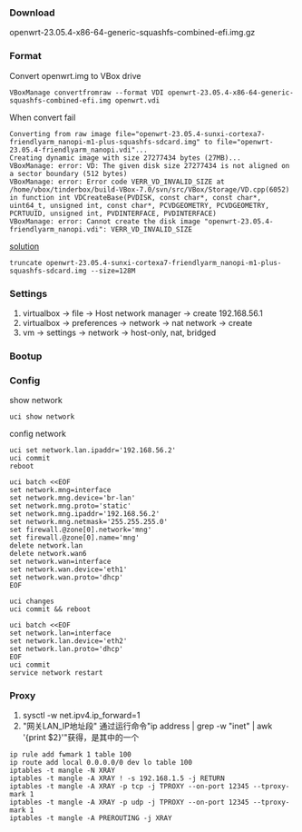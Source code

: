 ### Download
openwrt-23.05.4-x86-64-generic-squashfs-combined-efi.img.gz

### Format
Convert openwrt.img to VBox drive
```
VBoxManage convertfromraw --format VDI openwrt-23.05.4-x86-64-generic-squashfs-combined-efi.img openwrt.vdi
```
When convert fail
```
Converting from raw image file="openwrt-23.05.4-sunxi-cortexa7-friendlyarm_nanopi-m1-plus-squashfs-sdcard.img" to file="openwrt-23.05.4-friendlyarm_nanopi.vdi"...
Creating dynamic image with size 27277434 bytes (27MB)...
VBoxManage: error: VD: The given disk size 27277434 is not aligned on a sector boundary (512 bytes)
VBoxManage: error: Error code VERR_VD_INVALID_SIZE at /home/vbox/tinderbox/build-VBox-7.0/svn/src/VBox/Storage/VD.cpp(6052) in function int VDCreateBase(PVDISK, const char*, const char*, uint64_t, unsigned int, const char*, PCVDGEOMETRY, PCVDGEOMETRY, PCRTUUID, unsigned int, PVDINTERFACE, PVDINTERFACE)
VBoxManage: error: Cannot create the disk image "openwrt-23.05.4-friendlyarm_nanopi.vdi": VERR_VD_INVALID_SIZE
```
[solution](https://stackoverflow.com/a/59179239/8936864)
```
truncate openwrt-23.05.4-sunxi-cortexa7-friendlyarm_nanopi-m1-plus-squashfs-sdcard.img --size=128M
```

### Settings
1. virtualbox -> file -> Host network manager -> create 192.168.56.1
1. virtualbox -> preferences -> network -> nat network -> create
1. vm -> settings -> network -> host-only, nat, bridged

### Bootup

### Config
show network
```
uci show network
```
config network
```
uci set network.lan.ipaddr='192.168.56.2'
uci commit
reboot
```
```
uci batch <<EOF 
set network.mng=interface 
set network.mng.device='br-lan'  
set network.mng.proto='static'
set network.mng.ipaddr='192.168.56.2'  
set network.mng.netmask='255.255.255.0'
set firewall.@zone[0].network='mng'
set firewall.@zone[0].name='mng'
delete network.lan
delete network.wan6
set network.wan=interface
set network.wan.device='eth1'
set network.wan.proto='dhcp'
EOF
```
```
uci changes
uci commit && reboot
```
```
uci batch <<EOF 
set network.lan=interface
set network.lan.device='eth2'
set network.lan.proto='dhcp'
EOF
uci commit
service network restart
```

### Proxy
1. sysctl -w net.ipv4.ip_forward=1
1.  "网关LAN_IP地址段" 通过运行命令"ip address | grep -w "inet" | awk '{print $2}'"获得，是其中的一个
```
ip rule add fwmark 1 table 100
ip route add local 0.0.0.0/0 dev lo table 100
iptables -t mangle -N XRAY
iptables -t mangle -A XRAY ! -s 192.168.1.5 -j RETURN
iptables -t mangle -A XRAY -p tcp -j TPROXY --on-port 12345 --tproxy-mark 1
iptables -t mangle -A XRAY -p udp -j TPROXY --on-port 12345 --tproxy-mark 1
iptables -t mangle -A PREROUTING -j XRAY
```